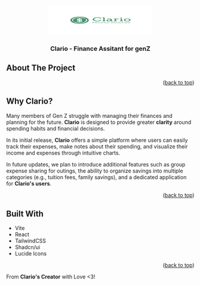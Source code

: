 <a id="readme-top"></a>

<!-- PROJECT LOGO -->
<br />
<div align="center">
  <!-- <a href="https://github.com/Pet3r1512/DevIniter"> -->
    <img src="public/logo/Full_Logo.png" alt="Logo" width="278.7" height="80">
  <!-- </a> -->

<h3 align="center">Clario - Finance Assitant for genZ</h3>

</div>

<!-- ABOUT THE PROJECT -->

## About The Project

<!-- [![Product Name Screen Shot][product-screenshot]](https://deviniter.vercel.app/) -->

<p align="right">(<a href="#readme-top">back to top</a>)</p>

## Why Clario?

Many members of Gen Z struggle with managing their finances and planning for the future. <strong>Clario</strong> is designed to provide greater <strong>clarity</strong> around spending habits and financial decisions.

In its initial release, <strong>Clario</strong> offers a simple platform where users can easily track their expenses, make notes about their spending, and visualize their income and expenses through intuitive charts.

In future updates, we plan to introduce additional features such as group expense sharing for outings, the ability to organize savings into multiple categories (e.g., tuition fees, family savings), and a dedicated application for <strong>Clario's users</strong>.

<p align="right">(<a href="#readme-top">back to top</a>)</p>

## Built With

- Vite
- React
- TailwindCSS
- Shadcn/ui
- Lucide Icons

<p align="right">(<a href="#readme-top">back to top</a>)</p>

From <strong>Clario's Creator</strong> with Love <3!

<!-- [product-screenshot]: public/screenshot.png -->

